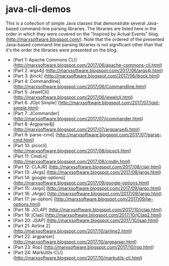 # java-cli-demos
This is a collection of simple Java classes that demonstrate several Java-based command-line parsing libraries. The libraries are listed here in the order in which they were covered on the "Inspired by Actual Events" blog (http://marxsoftware.blogspot.com/). Note that the ordered of the presented Java-based command line parsing libraries is not significant other than that it's the order the libraries were presented on the blog.

* [Part 1: Apache Commons CLI] (http://marxsoftware.blogspot.com/2017/06/apache-commons-cli.html)
* [Part 2: args4j] (http://marxsoftware.blogspot.com/2017/06/args4j.html)
* [Part 3: jbock] (http://marxsoftware.blogspot.com/2017/06/jbock.html)
* [Part 4: Commandline] (http://marxsoftware.blogspot.com/2017/06/Commandline.html)
* [Part 5: JewelCli] (http://marxsoftware.blogspot.com/2017/06/jewelcli.html)
* [Part 6: JOpt Simple] (http://marxsoftware.blogspot.com/2017/07/jopt-simple.html)
* [Part 7: JCommander] (http://marxsoftware.blogspot.com/2017/07/jcommander.html)
* [Part 8: Argparse4j] (http://marxsoftware.blogspot.com/2017/07/argparse4j.html)
* [Part 9: parse-cmd] (http://marxsoftware.blogspot.com/2017/07/parse-cmd.html)
* [Part 10: picocli] (http://marxsoftware.blogspot.com/2017/08/picocli.html)
* [Part 11: CmdLn] (http://marxsoftware.blogspot.com/2017/08/cmdln.html)
* [Part 12: CLAJR] (http://marxsoftware.blogspot.com/2017/08/clajr.html)
* [Part 13: JArgs] (http://marxsoftware.blogspot.com/2017/08/jargs.html)
* [Part 14: google-options] (http://marxsoftware.blogspot.com/2017/09/google-options.html)
* [Part 15: Jargo] (http://marxsoftware.blogspot.com/2017/09/jargo.html)
* [Part 16: JArgp] (http://marxsoftware.blogspot.com/2017/09/jargp.html)
* [Part 17: jw-option] (http://marxsoftware.blogspot.com/2017/09/jw-options.html)
* [Part 18: JCLAP] (http://marxsoftware.blogspot.com/2017/10/jclap.html)
* [Part 19: jClap] (http://marxsoftware.blogspot.com/2017/10/jClap2.html)
* [Part 20: JSAP] (http://marxsoftware.blogspot.com/2017/10/jsap.html)
* [Part 21: Airline 2] (http://marxsoftware.blogspot.com/2017/10/airline2.html)
* [Part 22: argparser] (http://marxsoftware.blogspot.com/2017/10/argparser.html)
* [Part 23: Rop] (http://marxsoftware.blogspot.com/2017/10/rop.html)
* [Part 24: MarkUtils-CLI] (http://marxsoftware.blogspot.com/2017/10/markutils-cli.html)
